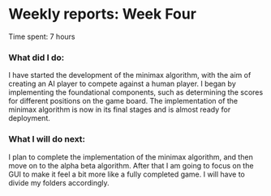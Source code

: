 # Weekly reports: Week Four

Time spent: 7 hours

### What did I do:
I have started the development of the minimax algorithm, with the aim of creating an AI player to compete against a human player. I began by implementing the foundational components, such as determining the scores for different positions on the game board. The implementation of the minimax algorithm is now in its final stages and is almost ready for deployment.
  
### What I will do next:

I plan to complete the implementation of the minimax algorithm, and then move on to the alpha beta algorithm. After that I am going to focus on the GUI to make it feel a bit more like a fully completed game. I will have to divide my folders accordingly.

